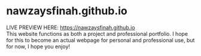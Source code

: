 # nawzaysfinah.github.io
LIVE PREVIEW HERE: https://nawzaysfinah.github.io <br>
This website functions as both a project and professional portfolio. I hope for this to become an actual webpage for personal and professional use, but for now, I hope you enjoy!
